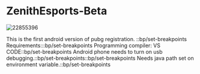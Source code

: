 # ZenithEsports-Beta


![22855396](https://user-images.githubusercontent.com/27767762/134304120-b540f582-4d75-403e-8edf-65fbf6955dcc.jpg)

This is the first android version of pubg registration.
::bp/set-breakpoints
 Requirements:::bp/set-breakpoints
Programming compiler: VS CODE::bp/set-breakpoints
Android phone needs to turn on usb debugging.::bp/set-breakpoints::bp/set-breakpoints
Needs java path set on environment variable.::bp/set-breakpoints

